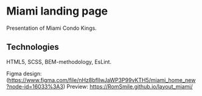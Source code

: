 # Miami landing page
Presentation of Miami Condo Kings.

## Technologies
HTML5, SCSS, BEM-methodology, EsLint.

Figma design: (https://www.figma.com/file/nHz8bflIwJaWP3P99vKTH5/miami_home_new?node-id=16033%3A3)
Preview: https://RomSmile.github.io/layout_miami/
